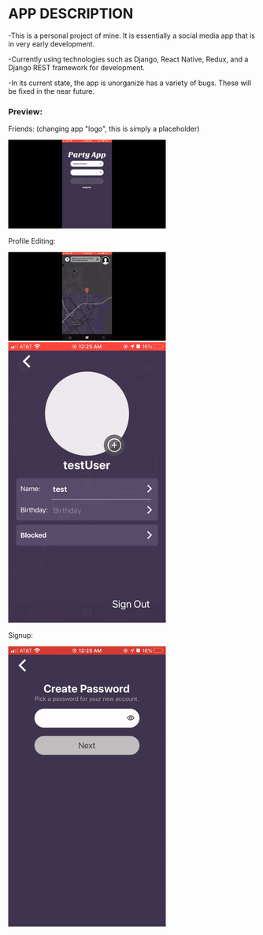 # APP DESCRIPTION

-This is a personal project of mine. It is essentially a social media app that is in very early development.

-Currently using technologies such as Django, React Native, Redux, and a Django REST framework for development.

-In its current state, the app is unorganize has a variety of bugs. These will be fixed in the near future.

<h3>Preview:</h3>

Friends: (changing app "logo", this is simply a placeholder)

![friends](app-preview/friends.gif) 


Profile Editing:

![imagepicker](app-preview/imagepicker.gif) ![bdaypicker](app-preview/bdaypicker.gif)


Signup:

![signup](app-preview/signup.gif) 

